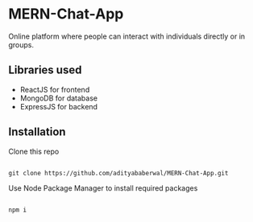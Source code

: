 # MERN-Chat-App
Online platform where people can interact with individuals directly or in groups.

## Libraries used
- ReactJS for frontend
- MongoDB for database
- ExpressJS for backend

## Installation 
Clone this repo 

<code>
git clone https://github.com/adityababerwal/MERN-Chat-App.git
</code>

Use Node Package Manager to install required packages

<code>
npm i
</code>
